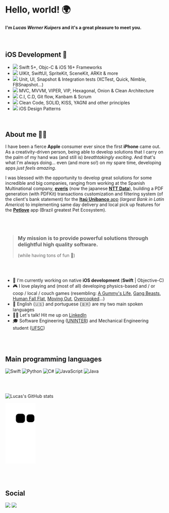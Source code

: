 # Hello, world! 🌍
#### I'm  *Lucas Werner Kuipers*  and it's a great pleasure to meet you.

<br/>

## iOS Development 📱
- <img width=15 src="https://user-images.githubusercontent.com/59176579/155759319-69ca0edf-36dd-4d9d-b7a8-1074b2112e29.png"/> Swift 5+, Objc-C & iOS 16+ Frameworks
- <img width=15 src="https://user-images.githubusercontent.com/59176579/158831428-918705d6-4bc3-4456-9e54-8cce2da587d7.png"/> UIKit, SwiftUI, SpriteKit, SceneKit, ARKit & more
- <img width=15 src="https://user-images.githubusercontent.com/59176579/155759739-c594c55b-6f04-4feb-9278-bc82258ff89e.png"/> Unit, UI, Snapshot & Integration tests (XCTest, Quick, Nimble, FBSnapshot...)
- <img width=15 src="https://user-images.githubusercontent.com/59176579/155759812-84a076dd-06c4-4bde-b441-d8e16e8640bc.png"/> MVC, MVVM, VIPER, VIP, Hexagonal, Onion & Clean Architecture
- <img width=15 src="https://user-images.githubusercontent.com/59176579/155759817-9402e32f-adab-452b-a533-c35b18839202.png"/> C.I, C.D, Git flow, Kanbam & Scrum
- <img width=15 src="https://user-images.githubusercontent.com/59176579/155760079-81550bf2-5aca-4d37-a0c2-6fa7f18f2444.png"/> Clean Code, SOLID, KISS, YAGNI and other principles
- <img width=15 src="https://user-images.githubusercontent.com/59176579/155759945-93cb9157-e2a3-4227-8b39-8dc387effe56.png"/> iOS Design Patterns

<br/>

## About me 👨‍💻

I have been a fierce **Apple** consumer ever since the first **iPhone** came out. As a creativity-driven person, being able to develop solutions that I carry on the palm of my hand was (and still is) *breathtakingly exciting*. And that's what I'm always doing... even (and more so!) on my spare time, developing apps *just feels amazing*.

I was blessed with the opportunity to develop great solutions for some incredible and big companies, ranging from working at the Spanish Multinational company, [**everis**](https://www.linkedin.com/company/everis/?originalSubdomain=br) (now the japanese [**NTT Data**](https://www.nttdata.com/global/en/)), building a PDF generation (with PDFKit) transactions customization and filtering system (of the client's bank statement) for the [**Itaú Unibanco** app](https://www.itau.com.br/) (*largest Bank in Latin America*) to implementing same day delivery and local pick up features for the [**Petlove**](https://www.petlove.com.br/) app (Brazil greatest Pet Ecosystem). 

<br/>
<br/>

> ### My mission is to provide powerful solutions through delightful high quality software. 
> (while having tons of fun 🧩)


<br/>
<br/>

- 📱 I'm currently working on native **iOS development** (**Swift** | Objective-C)
- 🎮 I love playing and (most of all) developing physics-based and / or coop / local / couch games (resembling: [A Gummy's Life](https://store.steampowered.com/app/585190/A_Gummys_Life/), [Gang Beasts](https://store.steampowered.com/app/285900/Gang_Beasts/), [Human Fall Flat](https://store.steampowered.com/app/477160/Human_Fall_Flat/), [Moving Out](https://store.steampowered.com/app/996770/Moving_Out/), [Overcooked](https://store.steampowered.com/app/448510/Overcooked/)...)
- 💬 English (🇺🇸) and portuguese (🇧🇷) are my two main spoken languages
- 🙋‍♂️ Let's talk! Hit me up on [LinkedIn](https://www.linkedin.com/in/lucaskuipers/)
- 🎓 Software Engineering ([UNINTER](https://www.uninter.com/)) and Mechanical Engineering student ([UFSC](https://ufsc.br/))


<br/>
<br/>


## Main programming languages
![Swift](https://img.shields.io/badge/swift-F54A2A?style=for-the-badge&logo=swift&logoColor=white)
![Python](https://img.shields.io/badge/python-3670A0?style=for-the-badge&logo=python&logoColor=ffdd54)
![C#](https://img.shields.io/badge/c%23-%23239120.svg?style=for-the-badge&logo=c-sharp&logoColor=white)
![JavaScript](https://img.shields.io/badge/javascript-%23323330.svg?style=for-the-badge&logo=javascript&logoColor=%23F7DF1E)
![Java](https://img.shields.io/badge/java-%23ED8B00.svg?style=for-the-badge&logo=java&logoColor=white)

<br/>
<br/>

![Lucas's GitHub stats](https://github-readme-stats.vercel.app/api?username=lucaswkuipers&count_private=true&show_icons=true&theme=radical)

![snake svg](https://github.com/lucaswkuipers/lucaswkuipers/blob/output/github-contribution-grid-snake.svg)

<br/>
<br/>

## Social 
[<img src="https://img.shields.io/badge/linkedin-%230077B5.svg?style=for-the-badge&logo=linkedin&logoColor=white">](https://www.linkedin.com/in/lucaskuipers/)
[<img src="https://img.shields.io/badge/Python_For_Engineers-%23FF0000.svg?style=for-the-badge&logo=YouTube&logoColor=white">](https://www.youtube.com/channel/UCv1K0VLoNPNj5TQDn3nKwdg/featured)
